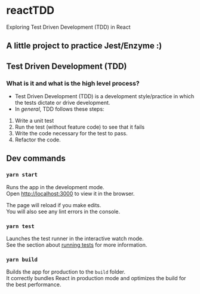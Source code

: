 # reactTDD
Exploring Test Driven Development (TDD) in React

A little project to practice Jest/Enzyme :) 
---
## Test Driven Development (TDD)
### What is it and what is the high level process?

- Test Driven Development (TDD) is a development style/practice in which the tests dictate or drive development.
- In *general*, TDD follows these steps:

1. Write a unit test
1. Run the test (without feature code) to see that it fails
1. Write the code necessary for the test to pass.
1. Refactor the code. 

## Dev commands
### `yarn start`

Runs the app in the development mode.<br />
Open [http://localhost:3000](http://localhost:3000) to view it in the browser.

The page will reload if you make edits.<br />
You will also see any lint errors in the console.

### `yarn test`

Launches the test runner in the interactive watch mode.<br />
See the section about [running tests](https://facebook.github.io/create-react-app/docs/running-tests) for more information.

### `yarn build`

Builds the app for production to the `build` folder.<br />
It correctly bundles React in production mode and optimizes the build for the best performance.


